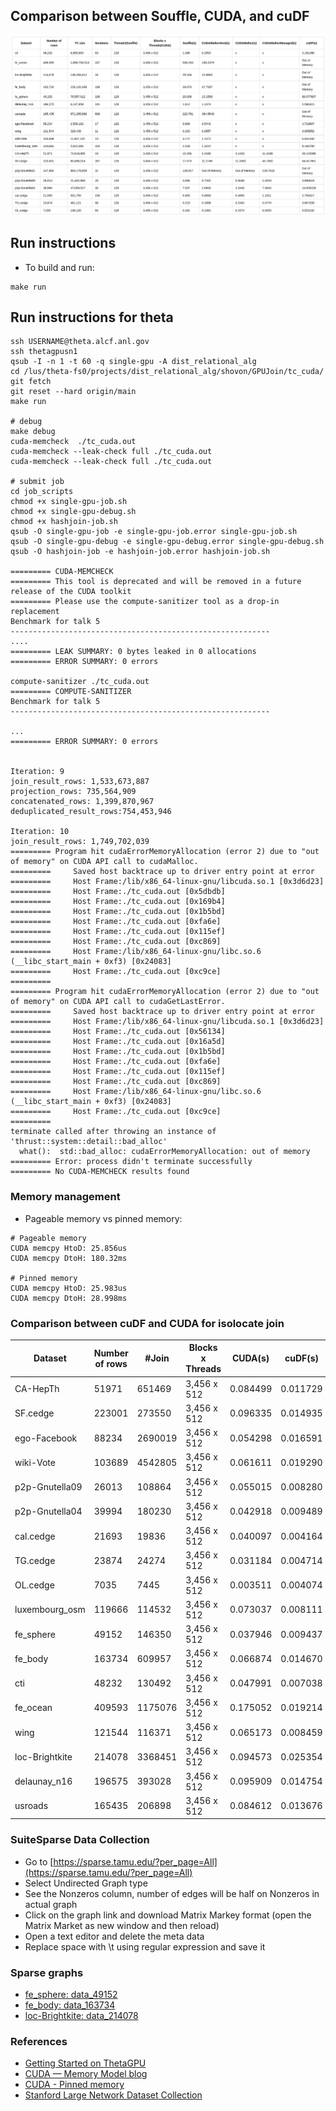 ## Comparison between Souffle, CUDA, and cuDF

![alt comparison](screenshots/comparison.png)

## Run instructions
- To build and run:
```shell
make run
```

## Run instructions for theta
```shell
ssh USERNAME@theta.alcf.anl.gov
ssh thetagpusn1
qsub -I -n 1 -t 60 -q single-gpu -A dist_relational_alg
cd /lus/theta-fs0/projects/dist_relational_alg/shovon/GPUJoin/tc_cuda/
git fetch
git reset --hard origin/main
make run

# debug
make debug
cuda-memcheck  ./tc_cuda.out
cuda-memcheck --leak-check full ./tc_cuda.out
cuda-memcheck --leak-check full ./tc_cuda.out     

# submit job
cd job_scripts
chmod +x single-gpu-job.sh
chmod +x single-gpu-debug.sh
chmod +x hashjoin-job.sh
qsub -O single-gpu-job -e single-gpu-job.error single-gpu-job.sh
qsub -O single-gpu-debug -e single-gpu-debug.error single-gpu-debug.sh
qsub -O hashjoin-job -e hashjoin-job.error hashjoin-job.sh

========= CUDA-MEMCHECK
========= This tool is deprecated and will be removed in a future release of the CUDA toolkit
========= Please use the compute-sanitizer tool as a drop-in replacement
Benchmark for talk 5
----------------------------------------------------------
....
========= LEAK SUMMARY: 0 bytes leaked in 0 allocations
========= ERROR SUMMARY: 0 errors

compute-sanitizer ./tc_cuda.out
========= COMPUTE-SANITIZER
Benchmark for talk 5
----------------------------------------------------------

...
========= ERROR SUMMARY: 0 errors


Iteration: 9
join_result_rows: 1,533,673,887
projection_rows: 735,564,909
concatenated_rows: 1,399,870,967
deduplicated_result_rows:754,453,946

Iteration: 10
join_result_rows: 1,749,702,039
========= Program hit cudaErrorMemoryAllocation (error 2) due to "out of memory" on CUDA API call to cudaMalloc.
=========     Saved host backtrace up to driver entry point at error
=========     Host Frame:/lib/x86_64-linux-gnu/libcuda.so.1 [0x3d6d23]
=========     Host Frame:./tc_cuda.out [0x5dbdb]
=========     Host Frame:./tc_cuda.out [0x169b4]
=========     Host Frame:./tc_cuda.out [0x1b5bd]
=========     Host Frame:./tc_cuda.out [0xfa6e]
=========     Host Frame:./tc_cuda.out [0x115ef]
=========     Host Frame:./tc_cuda.out [0xc869]
=========     Host Frame:/lib/x86_64-linux-gnu/libc.so.6 (__libc_start_main + 0xf3) [0x24083]
=========     Host Frame:./tc_cuda.out [0xc9ce]
=========
========= Program hit cudaErrorMemoryAllocation (error 2) due to "out of memory" on CUDA API call to cudaGetLastError.
=========     Saved host backtrace up to driver entry point at error
=========     Host Frame:/lib/x86_64-linux-gnu/libcuda.so.1 [0x3d6d23]
=========     Host Frame:./tc_cuda.out [0x56134]
=========     Host Frame:./tc_cuda.out [0x16a5d]
=========     Host Frame:./tc_cuda.out [0x1b5bd]
=========     Host Frame:./tc_cuda.out [0xfa6e]
=========     Host Frame:./tc_cuda.out [0x115ef]
=========     Host Frame:./tc_cuda.out [0xc869]
=========     Host Frame:/lib/x86_64-linux-gnu/libc.so.6 (__libc_start_main + 0xf3) [0x24083]
=========     Host Frame:./tc_cuda.out [0xc9ce]
=========
terminate called after throwing an instance of 'thrust::system::detail::bad_alloc'
  what():  std::bad_alloc: cudaErrorMemoryAllocation: out of memory
========= Error: process didn't terminate successfully
========= No CUDA-MEMCHECK results found

```
### Memory management
- Pageable memory vs pinned memory:
```shell
# Pageable memory
CUDA memcpy HtoD: 25.856us
CUDA memcpy DtoH: 180.32ms

# Pinned memory
CUDA memcpy HtoD: 25.983us
CUDA memcpy DtoH: 28.998ms
```

### Comparison between cuDF and CUDA for isolocate join

| Dataset | Number of rows | #Join    | Blocks x Threads | CUDA(s) | cuDF(s)   | 
| --- | --- |----------| --- | --- |-----------|
| CA-HepTh | 51971 | 651469   | 3,456 x 512 | 0.084499 | 0.011729  |
| SF.cedge | 223001 | 273550   | 3,456 x 512 | 0.096335 | 0.014935  |
| ego-Facebook | 88234 | 2690019  | 3,456 x 512 | 0.054298 | 0.016591  |
| wiki-Vote | 103689 | 4542805  | 3,456 x 512 | 0.061611  | 0.019290  |
| p2p-Gnutella09 | 26013 | 108864 | 3,456 x 512 | 0.055015    | 0.008280  |
| p2p-Gnutella04 | 39994 | 180230 | 3,456 x 512 | 0.042918    | 0.009489  |
| cal.cedge | 21693 | 19836    | 3,456 x 512 | 0.040097 |  0.004164 |
| TG.cedge | 23874 | 24274 | 3,456 x 512 | 0.031184     | 0.004714 |
| OL.cedge | 7035 | 7445 | 3,456 x 512 | 0.003511      | 0.004074 |
| luxembourg_osm | 119666 | 114532 | 3,456 x 512 | 0.073037    | 0.008111 |
| fe_sphere | 49152 | 146350 | 3,456 x 512 | 0.037946    | 0.009437 |
| fe_body | 163734 | 609957 | 3,456 x 512 | 0.066874    | 0.014670 |
| cti | 48232 | 130492 | 3,456 x 512 | 0.047991    | 0.007038 |
| fe_ocean | 409593 | 1175076 | 3,456 x 512 | 0.175052   | 0.019214 |
| wing | 121544 | 116371 | 3,456 x 512 | 0.065173    | 0.008459 |
| loc-Brightkite | 214078 | 3368451 | 3,456 x 512 | 0.094573   | 0.025354 |
| delaunay_n16 | 196575 | 393028 | 3,456 x 512 | 0.095909    | 0.014754 |
| usroads | 165435 | 206898  | 3,456 x 512 | 0.084612   | 0.013676 |


### SuiteSparse Data Collection
- Go to [https://sparse.tamu.edu/?per_page=All](https://sparse.tamu.edu/?per_page=All)
- Select Undirected Graph type
- See the Nonzeros column, number of edges will be half on Nonzeros in actual graph
- Click on the graph link and download Matrix Markey format (open the Matrix Market as new window and then reload)
- Open a text editor and delete the meta data
- Replace space with \t using regular expression and save it

### Sparse graphs
- [fe_sphere: data_49152](https://sparse.tamu.edu/DIMACS10/fe_sphere)
- [fe_body: data_163734](https://sparse.tamu.edu/DIMACS10/fe_body)
- [loc-Brightkite: data_214078](https://sparse.tamu.edu/SNAP/loc-Brightkite)

### References
- [Getting Started on ThetaGPU](https://docs.alcf.anl.gov/theta-gpu/getting-started/)
- [CUDA — Memory Model blog](https://medium.com/analytics-vidhya/cuda-memory-model-823f02cef0bf)
- [CUDA - Pinned memory](https://developer.nvidia.com/blog/how-optimize-data-transfers-cuda-cc/)
- [Stanford Large Network Dataset Collection](https://snap.stanford.edu/data/index.html)